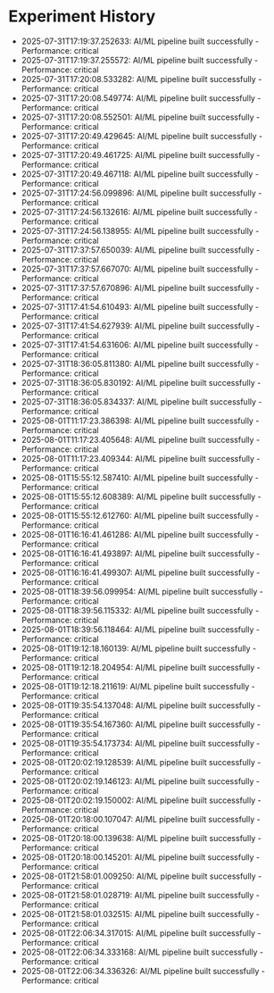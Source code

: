 # Experiment History

- 2025-07-31T17:19:37.252633: AI/ML pipeline built successfully - Performance: critical
- 2025-07-31T17:19:37.255572: AI/ML pipeline built successfully - Performance: critical
- 2025-07-31T17:20:08.533282: AI/ML pipeline built successfully - Performance: critical
- 2025-07-31T17:20:08.549774: AI/ML pipeline built successfully - Performance: critical
- 2025-07-31T17:20:08.552501: AI/ML pipeline built successfully - Performance: critical
- 2025-07-31T17:20:49.429645: AI/ML pipeline built successfully - Performance: critical
- 2025-07-31T17:20:49.461725: AI/ML pipeline built successfully - Performance: critical
- 2025-07-31T17:20:49.467118: AI/ML pipeline built successfully - Performance: critical
- 2025-07-31T17:24:56.099896: AI/ML pipeline built successfully - Performance: critical
- 2025-07-31T17:24:56.132616: AI/ML pipeline built successfully - Performance: critical
- 2025-07-31T17:24:56.138955: AI/ML pipeline built successfully - Performance: critical
- 2025-07-31T17:37:57.650039: AI/ML pipeline built successfully - Performance: critical
- 2025-07-31T17:37:57.667070: AI/ML pipeline built successfully - Performance: critical
- 2025-07-31T17:37:57.670896: AI/ML pipeline built successfully - Performance: critical
- 2025-07-31T17:41:54.610493: AI/ML pipeline built successfully - Performance: critical
- 2025-07-31T17:41:54.627939: AI/ML pipeline built successfully - Performance: critical
- 2025-07-31T17:41:54.631606: AI/ML pipeline built successfully - Performance: critical
- 2025-07-31T18:36:05.811380: AI/ML pipeline built successfully - Performance: critical
- 2025-07-31T18:36:05.830192: AI/ML pipeline built successfully - Performance: critical
- 2025-07-31T18:36:05.834337: AI/ML pipeline built successfully - Performance: critical
- 2025-08-01T11:17:23.386398: AI/ML pipeline built successfully - Performance: critical
- 2025-08-01T11:17:23.405648: AI/ML pipeline built successfully - Performance: critical
- 2025-08-01T11:17:23.409344: AI/ML pipeline built successfully - Performance: critical
- 2025-08-01T15:55:12.587410: AI/ML pipeline built successfully - Performance: critical
- 2025-08-01T15:55:12.608389: AI/ML pipeline built successfully - Performance: critical
- 2025-08-01T15:55:12.612760: AI/ML pipeline built successfully - Performance: critical
- 2025-08-01T16:16:41.461286: AI/ML pipeline built successfully - Performance: critical
- 2025-08-01T16:16:41.493897: AI/ML pipeline built successfully - Performance: critical
- 2025-08-01T16:16:41.499307: AI/ML pipeline built successfully - Performance: critical
- 2025-08-01T18:39:56.099954: AI/ML pipeline built successfully - Performance: critical
- 2025-08-01T18:39:56.115332: AI/ML pipeline built successfully - Performance: critical
- 2025-08-01T18:39:56.118464: AI/ML pipeline built successfully - Performance: critical
- 2025-08-01T19:12:18.160139: AI/ML pipeline built successfully - Performance: critical
- 2025-08-01T19:12:18.204954: AI/ML pipeline built successfully - Performance: critical
- 2025-08-01T19:12:18.211619: AI/ML pipeline built successfully - Performance: critical
- 2025-08-01T19:35:54.137048: AI/ML pipeline built successfully - Performance: critical
- 2025-08-01T19:35:54.167360: AI/ML pipeline built successfully - Performance: critical
- 2025-08-01T19:35:54.173734: AI/ML pipeline built successfully - Performance: critical
- 2025-08-01T20:02:19.128539: AI/ML pipeline built successfully - Performance: critical
- 2025-08-01T20:02:19.146123: AI/ML pipeline built successfully - Performance: critical
- 2025-08-01T20:02:19.150002: AI/ML pipeline built successfully - Performance: critical
- 2025-08-01T20:18:00.107047: AI/ML pipeline built successfully - Performance: critical
- 2025-08-01T20:18:00.139638: AI/ML pipeline built successfully - Performance: critical
- 2025-08-01T20:18:00.145201: AI/ML pipeline built successfully - Performance: critical
- 2025-08-01T21:58:01.009250: AI/ML pipeline built successfully - Performance: critical
- 2025-08-01T21:58:01.028719: AI/ML pipeline built successfully - Performance: critical
- 2025-08-01T21:58:01.032515: AI/ML pipeline built successfully - Performance: critical
- 2025-08-01T22:06:34.317015: AI/ML pipeline built successfully - Performance: critical
- 2025-08-01T22:06:34.333168: AI/ML pipeline built successfully - Performance: critical
- 2025-08-01T22:06:34.336326: AI/ML pipeline built successfully - Performance: critical
